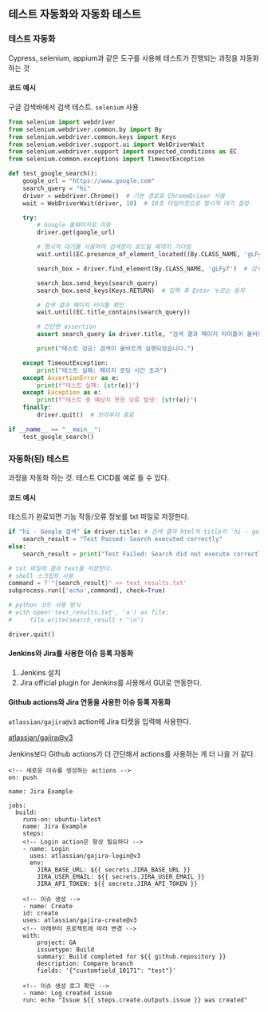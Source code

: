 ## 테스트 자동화와 자동화 테스트

### 테스트 자동화

Cypress, selenium, appium과 같은 도구를 사용해 테스트가 진행되는 과정을 자동화하는 것

#### 코드 예시

구글 검색바에서 검색 테스트. `selenium` 사용

```python
from selenium import webdriver
from selenium.webdriver.common.by import By
from selenium.webdriver.common.keys import Keys
from selenium.webdriver.support.ui import WebDriverWait
from selenium.webdriver.support import expected_conditions as EC
from selenium.common.exceptions import TimeoutException

def test_google_search():
    google_url = "https://www.google.com"
    search_query = "hi"
    driver = webdriver.Chrome()  # 기본 경로로 ChromeDriver 사용
    wait = WebDriverWait(driver, 10)  # 10초 타임아웃으로 명시적 대기 설정

    try:
        # Google 홈페이지로 이동
        driver.get(google_url)

        # 명시적 대기를 사용하여 검색창이 로드될 때까지 기다림
        wait.until(EC.presence_of_element_located((By.CLASS_NAME, 'gLFyf')))

        search_box = driver.find_element(By.CLASS_NAME, 'gLFyf')  # 검색바 가져오기

        search_box.send_keys(search_query)
        search_box.send_keys(Keys.RETURN)  # 입력 후 Enter 누르는 동작

        # 검색 결과 페이지 타이틀 확인
        wait.until(EC.title_contains(search_query))

        # 간단한 assertion
        assert search_query in driver.title, "검색 결과 페이지 타이틀이 올바르지 않습니다."

        print("테스트 성공: 검색이 올바르게 실행되었습니다.")

    except TimeoutException:
        print("테스트 실패: 페이지 로딩 시간 초과")
    except AssertionError as e:
        print(f"테스트 실패: {str(e)}")
    except Exception as e:
        print(f"테스트 중 예상치 못한 오류 발생: {str(e)}")
    finally:
        driver.quit()  # 브라우저 종료

if __name__ == "__main__":
    test_google_search()
```

### 자동화(된) 테스트

과정을 자동화 하는 것. 테스트 CICD를 예로 들 수 있다.

#### 코드 예시

테스트가 완료되면 기능 작동/오류 정보를 txt 파일로 저장한다.

```python
if "hi - Google 검색" in driver.title: # 검색 결과 html의 title이 'hi - google 검색' 으로 검색결과 페이지가 정상적으로 렌더링되면
    search_result = "Test Passed: Search executed correctly"
else:
    search_result = print("Test Failed: Search did not execute correctly")

# txt 파일에 결과 text를 저장한다.
# shell 스크립트 사용
command = f'"{search_result}" >> text_results.txt'
subprocess.run(['echo',command], check=True)

# python 코드 사용 방식
# with open('text_results.txt', 'a') as file:
#     file.write(search_result + "\n")

driver.quit()
```

#### Jenkins와 Jira를 사용한 이슈 등록 자동화

1. Jenkins 설치
2. Jira official plugin for Jenkins를 사용해서 GUI로 연동한다.

#### Github actions와 Jira 연동을 사용한 이슈 등록 자동화

`atlassian/gajira@v3` action에 Jira 티켓을 입력해 사용한다.

[atlassian/gajira@v3](https://github.com/atlassian/gajira-login)

Jenkins보다 Github actions가 더 간단해서 actions를 사용하는 게 더 나을 거 같다.

```
<!-- 새로운 이슈를 생성하는 actions -->
on: push

name: Jira Example

jobs:
  build:
    runs-on: ubuntu-latest
    name: Jira Example
    steps:
    <!-- Login action은 항상 필요하다 -->
    - name: Login
      uses: atlassian/gajira-login@v3
      env:
        JIRA_BASE_URL: ${{ secrets.JIRA_BASE_URL }}
        JIRA_USER_EMAIL: ${{ secrets.JIRA_USER_EMAIL }}
        JIRA_API_TOKEN: ${{ secrets.JIRA_API_TOKEN }}

    <!-- 이슈 생성 -->
    - name: Create
    id: create
    uses: atlassian/gajira-create@v3
    <!-- 아래부터 프로젝트에 따라 변경 -->
    with:
        project: GA
        issuetype: Build
        summary: Build completed for ${{ github.repository }}
        description: Compare branch
        fields: '{"customfield_10171": "test"}'

    <!-- 이슈 생성 로그 확인 -->
    - name: Log created issue
    run: echo "Issue ${{ steps.create.outputs.issue }} was created"
```
